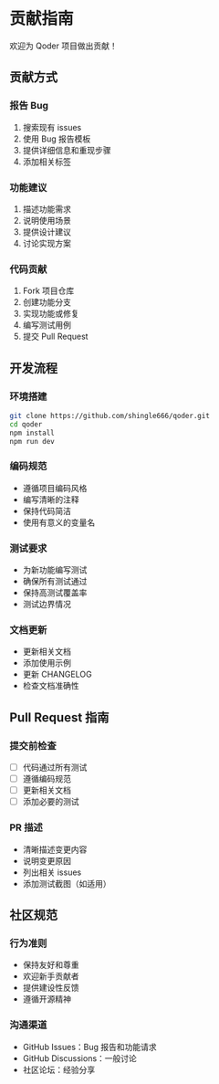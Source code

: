# 贡献指南

欢迎为 Qoder 项目做出贡献！

## 贡献方式

### 报告 Bug
1. 搜索现有 issues
2. 使用 Bug 报告模板
3. 提供详细信息和重现步骤
4. 添加相关标签

### 功能建议
1. 描述功能需求
2. 说明使用场景
3. 提供设计建议
4. 讨论实现方案

### 代码贡献
1. Fork 项目仓库
2. 创建功能分支
3. 实现功能或修复
4. 编写测试用例
5. 提交 Pull Request

## 开发流程

### 环境搭建
```bash
git clone https://github.com/shingle666/qoder.git
cd qoder
npm install
npm run dev
```

### 编码规范
- 遵循项目编码风格
- 编写清晰的注释
- 保持代码简洁
- 使用有意义的变量名

### 测试要求
- 为新功能编写测试
- 确保所有测试通过
- 保持高测试覆盖率
- 测试边界情况

### 文档更新
- 更新相关文档
- 添加使用示例
- 更新 CHANGELOG
- 检查文档准确性

## Pull Request 指南

### 提交前检查
- [ ] 代码通过所有测试
- [ ] 遵循编码规范
- [ ] 更新相关文档
- [ ] 添加必要的测试

### PR 描述
- 清晰描述变更内容
- 说明变更原因
- 列出相关 issues
- 添加测试截图（如适用）

## 社区规范

### 行为准则
- 保持友好和尊重
- 欢迎新手贡献者
- 提供建设性反馈
- 遵循开源精神

### 沟通渠道
- GitHub Issues：Bug 报告和功能请求
- GitHub Discussions：一般讨论
- 社区论坛：经验分享
